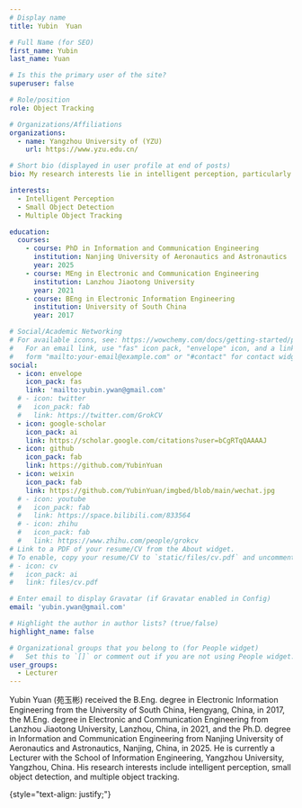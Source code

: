```yaml
---
# Display name
title: Yubin  Yuan

# Full Name (for SEO)
first_name: Yubin
last_name: Yuan

# Is this the primary user of the site?
superuser: false

# Role/position
role: Object Tracking

# Organizations/Affiliations
organizations:
  - name: Yangzhou University of (YZU)
    url: https://www.yzu.edu.cn/

# Short bio (displayed in user profile at end of posts)
bio: My research interests lie in intelligent perception, particularly in the areas of small object detection and multiple object tracking, where I explore advanced visual understanding techniques to improve accuracy, robustness, and generalization across diverse scenarios.

interests:
  - Intelligent Perception
  - Small Object Detection
  - Multiple Object Tracking

education:
  courses:
    - course: PhD in Information and Communication Engineering
      institution: Nanjing University of Aeronautics and Astronautics
      year: 2025
    - course: MEng in Electronic and Communication Engineering
      institution: Lanzhou Jiaotong University
      year: 2021
    - course: BEng in Electronic Information Engineering
      institution: University of South China
      year: 2017

# Social/Academic Networking
# For available icons, see: https://wowchemy.com/docs/getting-started/page-builder/#icons
#   For an email link, use "fas" icon pack, "envelope" icon, and a link in the
#   form "mailto:your-email@example.com" or "#contact" for contact widget.
social:
  - icon: envelope
    icon_pack: fas
    link: 'mailto:yubin.ywan@gmail.com'
  # - icon: twitter
  #   icon_pack: fab
  #   link: https://twitter.com/GrokCV
  - icon: google-scholar
    icon_pack: ai
    link: https://scholar.google.com/citations?user=bCgRTqQAAAAJ
  - icon: github
    icon_pack: fab
    link: https://github.com/YubinYuan
  - icon: weixin
    icon_pack: fab
    link: https://github.com/YubinYuan/imgbed/blob/main/wechat.jpg
  # - icon: youtube
  #   icon_pack: fab
  #   link: https://space.bilibili.com/833564
  # - icon: zhihu
  #   icon_pack: fab
  #   link: https://www.zhihu.com/people/grokcv
# Link to a PDF of your resume/CV from the About widget.
# To enable, copy your resume/CV to `static/files/cv.pdf` and uncomment the lines below.
# - icon: cv
#   icon_pack: ai
#   link: files/cv.pdf

# Enter email to display Gravatar (if Gravatar enabled in Config)
email: 'yubin.ywan@gmail.com'

# Highlight the author in author lists? (true/false)
highlight_name: false

# Organizational groups that you belong to (for People widget)
#   Set this to `[]` or comment out if you are not using People widget.
user_groups:
  - Lecturer
---
```


Yubin Yuan (苑玉彬) received the B.Eng. degree in Electronic Information Engineering from the University of South China, Hengyang, China, in 2017, the M.Eng. degree in Electronic and Communication Engineering from Lanzhou Jiaotong University, Lanzhou, China, in 2021, and the Ph.D. degree in Information and Communication Engineering from Nanjing University of Aeronautics and Astronautics, Nanjing, China, in 2025. He is currently a Lecturer with the School of Information Engineering, Yangzhou University, Yangzhou, China. His research interests include intelligent perception, small object detection, and multiple object tracking.

{style="text-align: justify;"}

